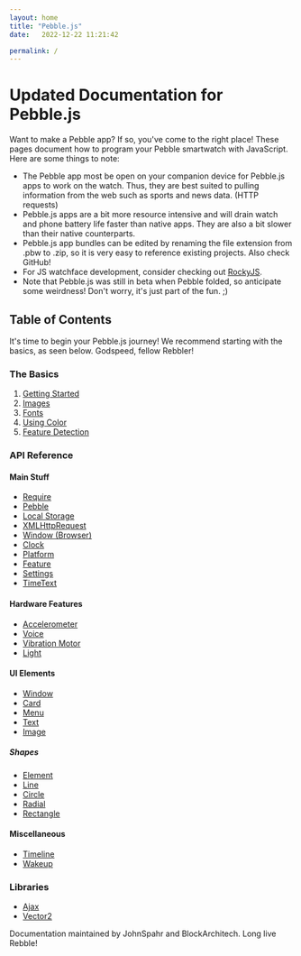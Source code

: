 ```yaml
---
layout: home
title: "Pebble.js"
date:   2022-12-22 11:21:42

permalink: /
---
```

# Updated Documentation for Pebble.js

Want to make a Pebble app? If so, you've come to the right place! These pages document how to program your Pebble smartwatch with JavaScript. Here are some things to note:
- The Pebble app most be open on your companion device for Pebble.js apps to work on the watch. Thus, they are best suited to pulling information from the web such as sports and news data. (HTTP requests)
- Pebble.js apps are a bit more resource intensive and will drain watch and phone battery life faster than native apps. They are also a bit slower than their native counterparts.
- Pebble.js app bundles can be edited by renaming the file extension from .pbw to .zip, so it is very easy to reference existing projects. Also check GitHub!
- For JS watchface development, consider checking out [RockyJS](https://developer.rebble.io/developer.pebble.com/guides/rocky-js/rocky-js-overview/index.html).
- Note that Pebble.js was still in beta when Pebble folded, so anticipate some weirdness! Don't worry, it's just part of the fun. ;)

## Table of Contents
It's time to begin your Pebble.js journey! We recommend starting with the basics, as seen below. Godspeed, fellow Rebbler!

### The Basics
1. [Getting Started](getting_started.md)
2. [Images](images.md)
3. [Fonts](fonts.md)
4. [Using Color](using_color.md)
5. [Feature Detection](feature_detection.md)

### API Reference
#### Main Stuff
- [Require](main/require.md)
- [Pebble](main/pebble.md)
- [Local Storage](main/local_storage.md)
- [XMLHttpRequest](main/xmlhttprequest.md)
- [Window (Browser)](main/window_browser.md)
- [Clock](main/clock.md)
- [Platform](main/platform.md)
- [Feature](main/feature.md)
- [Settings](main/settings.md)
- [TimeText](main/timetext.md)

#### Hardware Features
- [Accelerometer](hardware/accel.md)
- [Voice](hardware/voice.md)
- [Vibration Motor](hardware/vibe.md)
- [Light](hardware/light.md)

#### UI Elements
- [Window](ui/window.md)
- [Card](ui/card.md)
- [Menu](ui/menu.md)
- [Text](ui/text.md)
- [Image](ui/image.md)
##### Shapes
- [Element](ui/shapes/element.md)
- [Line](ui/shapes/line.md)
- [Circle](ui/shapes/circle.md)
- [Radial](ui/shapes/radial.md)
- [Rectangle](ui/shapes/rect.md)

#### Miscellaneous
- [Timeline](misc/timeline.md)
- [Wakeup](misc/wakeup.md)

### Libraries
- [Ajax](lib/ajax.md)
- [Vector2](lib/vector2.md)

Documentation maintained by JohnSpahr and BlockArchitech. Long live Rebble!
